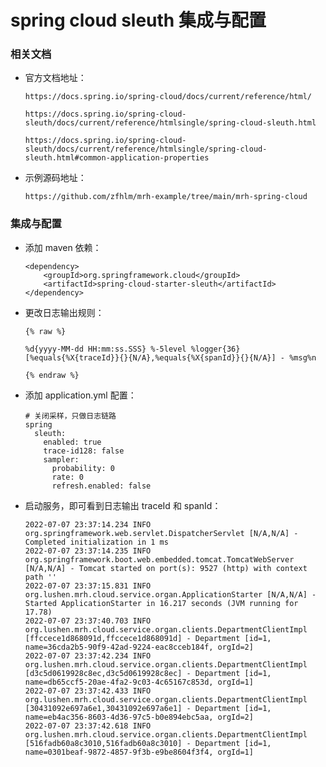 
# spring cloud sleuth 集成与配置

### 相关文档

  * 官方文档地址：

        https://docs.spring.io/spring-cloud/docs/current/reference/html/

        https://docs.spring.io/spring-cloud-sleuth/docs/current/reference/htmlsingle/spring-cloud-sleuth.html

        https://docs.spring.io/spring-cloud-sleuth/docs/current/reference/htmlsingle/spring-cloud-sleuth.html#common-application-properties

  * 示例源码地址：

        https://github.com/zfhlm/mrh-example/tree/main/mrh-spring-cloud

### 集成与配置

  * 添加 maven 依赖：

        <dependency>
            <groupId>org.springframework.cloud</groupId>
            <artifactId>spring-cloud-starter-sleuth</artifactId>
        </dependency>

  * 更改日志输出规则：

        {% raw %}

        %d{yyyy-MM-dd HH:mm:ss.SSS} %-5level %logger{36} [%equals{%X{traceId}}{}{N/A},%equals{%X{spanId}}{}{N/A}] - %msg%n

        {% endraw %}

  * 添加 application.yml 配置：

        # 关闭采样，只做日志链路
        spring
          sleuth:
            enabled: true
            trace-id128: false
            sampler:
              probability: 0
              rate: 0
              refresh.enabled: false

  * 启动服务，即可看到日志输出 traceId 和 spanId：

        2022-07-07 23:37:14.234 INFO  org.springframework.web.servlet.DispatcherServlet [N/A,N/A] - Completed initialization in 1 ms
        2022-07-07 23:37:14.235 INFO  org.springframework.boot.web.embedded.tomcat.TomcatWebServer [N/A,N/A] - Tomcat started on port(s): 9527 (http) with context path ''
        2022-07-07 23:37:15.831 INFO  org.lushen.mrh.cloud.service.organ.ApplicationStarter [N/A,N/A] - Started ApplicationStarter in 16.217 seconds (JVM running for 17.78)
        2022-07-07 23:37:40.703 INFO  org.lushen.mrh.cloud.service.organ.clients.DepartmentClientImpl [ffccece1d868091d,ffccece1d868091d] - Department [id=1, name=36cda2b5-90f9-42ad-9224-eac8cceb184f, orgId=2]
        2022-07-07 23:37:42.234 INFO  org.lushen.mrh.cloud.service.organ.clients.DepartmentClientImpl [d3c5d0619928c8ec,d3c5d0619928c8ec] - Department [id=1, name=db65ccf5-20ae-4fa2-9c03-4c65167c853d, orgId=1]
        2022-07-07 23:37:42.433 INFO  org.lushen.mrh.cloud.service.organ.clients.DepartmentClientImpl [30431092e697a6e1,30431092e697a6e1] - Department [id=1, name=eb4ac356-8603-4d36-97c5-b0e894ebc5aa, orgId=2]
        2022-07-07 23:37:42.618 INFO  org.lushen.mrh.cloud.service.organ.clients.DepartmentClientImpl [516fadb60a8c3010,516fadb60a8c3010] - Department [id=1, name=0301beaf-9872-4857-9f3b-e9be8604f3f4, orgId=1]

